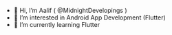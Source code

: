 - 👋 Hi, I’m Aalif ( @MidnightDevelopings )
- 👀 I’m interested in Android App Development (Flutter)
- 🌱 I’m currently learning Flutter
  



<!---
MidnightDevelopings/MidnightDevelopings is a ✨ special ✨ repository because its `README.md` (this file) appears on your GitHub profile.
You can click the Preview link to take a look at your changes.
--->
